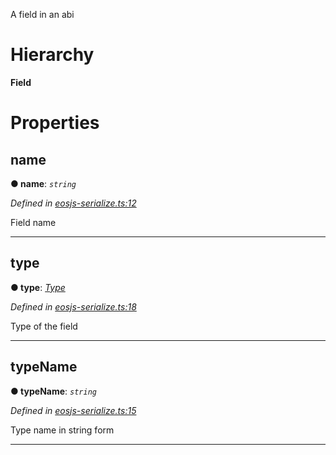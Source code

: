 

A field in an abi

# Hierarchy

**Field**

# Properties

<a id="name"></a>

##  name

**● name**: *`string`*

*Defined in [eosjs-serialize.ts:12](https://github.com/EOSIO/eosjs/blob/a2c7836/src/eosjs-serialize.ts#L12)*

Field name

___
<a id="type"></a>

##  type

**● type**: *[Type](serialize.type.md)*

*Defined in [eosjs-serialize.ts:18](https://github.com/EOSIO/eosjs/blob/a2c7836/src/eosjs-serialize.ts#L18)*

Type of the field

___
<a id="typename"></a>

##  typeName

**● typeName**: *`string`*

*Defined in [eosjs-serialize.ts:15](https://github.com/EOSIO/eosjs/blob/a2c7836/src/eosjs-serialize.ts#L15)*

Type name in string form

___

